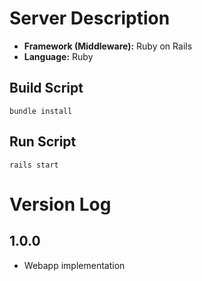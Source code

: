 # Server Description

* __Framework (Middleware):__ Ruby on Rails
* __Language:__ Ruby

## Build Script
```
bundle install
```

## Run Script
```
rails start
```

# Version Log

## 1.0.0

* Webapp implementation